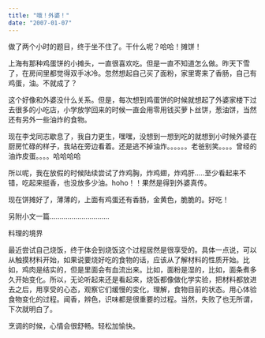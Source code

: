 ```yaml
---
title: "哦！外婆！"
date: "2007-01-07"
---
```


做了两个小时的题目，终于坐不住了。干什么呢？哈哈！摊饼！

上海有那种鸡蛋饼的小摊头，一直很喜欢吃。但是一直不知道怎么做。昨天下雪了，在房间里都觉得双手冰冷。忽然想起自己买了面粉，家里寄来了香肠，自己有鸡蛋，油。不就成了？

这个好像和外婆没什么关系。但是，每次想到鸡蛋饼的时候就想起了外婆家楼下过去很多的小吃店，小学放学回来的时候一直会用零用钱买萝卜丝饼，葱油饼，当然还有另外一些油炸的食物。

现在李戈同志歇息了，我自力更生，嘿嘿，没想到一想到吃的就想到小时候外婆在厨房忙碌的样子，我站在旁边看着。还是逃不掉油炸。。。。。。老爸别笑。。。。曾经的油炸皮蛋。。。。哈哈哈哈

所以呢，我在放假的时候陆续尝试了炸鸡胸，炸鸡翅，炸鸡肝.....至少看起来不错，吃起来挺香，也没放多少油。hoho！！果然是得到外婆真传。

现在饼摊好了，薄薄的，上面有鸡蛋还有香肠，金黄色，脆脆的。好吃！

另附小文一篇..............................

料理的境界

最近尝试自己烧饭，终于体会到烧饭这个过程居然是很享受的。具体一点说，可以从触摸材料开始，如果说要烧好吃的食物的话，应该从了解材料的性质开始。比如，鸡肉是结实的，但是里面会有血流出来。比如，面粉是湿的，比如，面条煮多久开始变化。所以，无论听起来还是看起来，烧饭都像做化学实验，把材料都放进去之后，用享受的心态，观察它们缓慢的变化，理解，食物目前的状态。用心体验食物变化的过程。闻香，辨色，识味都是很重要的过程。当然，失败了也无所谓，下次就明白了。

烹调的时候，心情会很舒畅。轻松加愉快。
